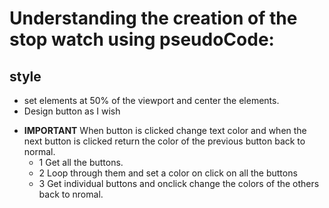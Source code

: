 # Understanding the creation of the stop watch using pseudoCode:

## style

- set elements at 50% of the viewport and center the elements.
- Design button as I wish

* **IMPORTANT** When button is clicked change text color and when the next button is clicked return the color of the previous button back to normal.
  - 1 Get all the buttons.
  - 2 Loop through them and set a color on click on all the buttons
  - 3 Get individual buttons and onclick change the colors of the others back to nromal.
